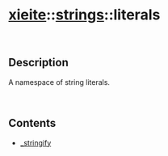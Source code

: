 # [xieite](../../xieite.md)\:\:[strings](../strings.md)\:\:literals

&nbsp;

## Description
A namespace of string literals.

&nbsp;

## Contents
- [_stringify](./namespaces/literals/stringify.md)
